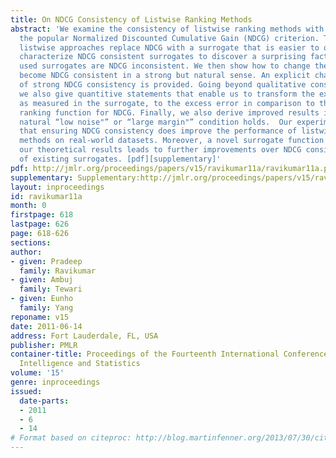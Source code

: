 ```yaml
---
title: On NDCG Consistency of Listwise Ranking Methods
abstract: 'We examine the consistency of listwise ranking methods with respect to
  the popular Normalized Discounted Cumulative Gain (NDCG) criterion. The most successful
  listwise approaches replace NDCG with a surrogate that is easier to optimize. We
  characterize NDCG consistent surrogates to discover a surprising fact: several commonly
  used surrogates are NDCG inconsistent. We then show how to change them so that they
  become NDCG consistent in a strong but natural sense. An explicit characterization
  of strong NDCG consistency is provided. Going beyond qualitative consistency considerations,
  we also give quantitive statements that enable us to transform the excess error,
  as measured in the surrogate, to the excess error in comparison to the Bayes optimal
  ranking function for NDCG. Finally, we also derive improved results if a certain
  natural “low noise"” or “large margin"” condition holds.  Our experiments demonstrate
  that ensuring NDCG consistency does improve the performance of listwise ranking
  methods on real-world datasets. Moreover, a novel surrogate function suggested by
  our theoretical results leads to further improvements over NDCG consistent versions
  of existing surrogates. [pdf][supplementary]'
pdf: http://jmlr.org/proceedings/papers/v15/ravikumar11a/ravikumar11a.pdf
supplementary: Supplementary:http://jmlr.org/proceedings/papers/v15/ravikumar11a/ravikumar11aSupple.pdf
layout: inproceedings
id: ravikumar11a
month: 0
firstpage: 618
lastpage: 626
page: 618-626
sections: 
author:
- given: Pradeep
  family: Ravikumar
- given: Ambuj
  family: Tewari
- given: Eunho
  family: Yang
reponame: v15
date: 2011-06-14
address: Fort Lauderdale, FL, USA
publisher: PMLR
container-title: Proceedings of the Fourteenth International Conference on Artificial
  Intelligence and Statistics
volume: '15'
genre: inproceedings
issued:
  date-parts:
  - 2011
  - 6
  - 14
# Format based on citeproc: http://blog.martinfenner.org/2013/07/30/citeproc-yaml-for-bibliographies/
---
```

